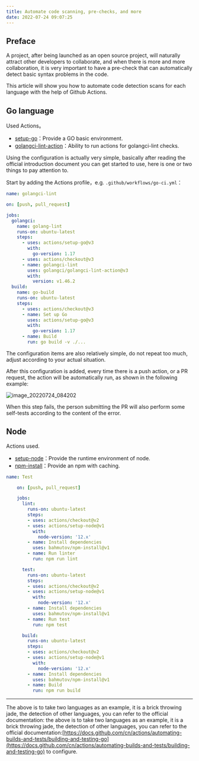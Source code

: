 ```yaml
---
title: Automate code scanning, pre-checks, and more
date: 2022-07-24 09:07:25
---
```


## Preface

A project, after being launched as an open source project, will naturally attract other developers to collaborate, and when there is more and more collaboration, it is very important to have a pre-check that can automatically detect basic syntax problems in the code.

This article will show you how to automate code detection scans for each language with the help of Github Actions.

## Go language

Used Actions。

- [setup-go](https://github.com/actions/setup-go)：Provide a GO basic environment.
- [golangci-lint-action](https://github.com/golangci/golangci-lint-action)：Ability to run actions for golangci-lint checks.

Using the configuration is actually very simple, basically after reading the official introduction document you can get started to use, here is one or two things to pay attention to.

Start by adding the Actions profile，e.g. `.github/workflows/go-ci.yml`：

```yaml
name: golangci-lint

on: [push, pull_request]

jobs:
  golangci:
    name: golang-lint
    runs-on: ubuntu-latest
    steps:
      - uses: actions/setup-go@v3
        with:
          go-version: 1.17
      - uses: actions/checkout@v3
      - name: golangci-lint
        uses: golangci/golangci-lint-action@v3
        with:
          version: v1.46.2
  build:
    name: go-build
    runs-on: ubuntu-latest
    steps:
      - uses: actions/checkout@v3
      - name: Set up Go
        uses: actions/setup-go@v3
        with:
          go-version: 1.17
      - name: Build
        run: go build -v ./...
```

The configuration items are also relatively simple, do not repeat too much, adjust according to your actual situation.

After this configuration is added, every time there is a push action, or a PR request, the action will be automatically run, as shown in the following example:

![image_20220724_084202](/img/image_20220724_084202.png)

When this step fails, the person submitting the PR will also perform some self-tests according to the content of the error.

## Node

Actions used.

- [setup-node](https://github.com/actions/setup-node)：Provide the runtime environment of node.
- [npm-install](https://github.com/bahmutov/npm-install)：Provide an npm with caching.

```yaml
name: Test

	on: [push, pull_request]

	jobs:
	  lint:
	    runs-on: ubuntu-latest
	    steps:
	    - uses: actions/checkout@v2
	    - uses: actions/setup-node@v1
	      with:
	        node-version: '12.x'
	    - name: Install dependencies
	      uses: bahmutov/npm-install@v1
	    - name: Run linter
	      run: npm run lint

	  test:
	    runs-on: ubuntu-latest
	    steps:
	    - uses: actions/checkout@v2
	    - uses: actions/setup-node@v1
	      with:
	        node-version: '12.x'
	    - name: Install dependencies
	      uses: bahmutov/npm-install@v1
	    - name: Run test
	      run: npm test

	  build:
	    runs-on: ubuntu-latest
	    steps:
	    - uses: actions/checkout@v2
	    - uses: actions/setup-node@v1
	      with:
	        node-version: '12.x'
	    - name: Install dependencies
	      uses: bahmutov/npm-install@v1
	    - name: Build
	      run: npm run build
```

---

The above is to take two languages as an example, it is a brick throwing jade, the detection of other languages, you can refer to the official documentation: the above is to take two languages as an example, it is a brick throwing jade, the detection of other languages, you can refer to the official documentation:[https://docs.github.com/cn/actions/automating-builds-and-tests/building-and-testing-go](https://docs.github.com/cn/actions/automating-builds-and-tests/building-and-testing-go) to configure.
